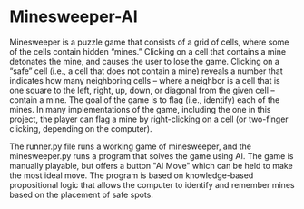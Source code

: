 # Minesweeper-AI

Minesweeper is a puzzle game that consists of a grid of cells, where some of the cells contain hidden “mines.” Clicking on a cell that contains a mine detonates the mine, and causes the user to lose the game. Clicking on a “safe” cell (i.e., a cell that does not contain a mine) reveals a number that indicates how many neighboring cells – where a neighbor is a cell that is one square to the left, right, up, down, or diagonal from the given cell – contain a mine. The goal of the game is to flag (i.e., identify) each of the mines. In many implementations of the game, including the one in this project, the player can flag a mine by right-clicking on a cell (or two-finger clicking, depending on the computer).

The runner.py file runs a working game of minesweeper, and the minesweeper.py runs a program that solves the game using AI. The game is manually playable, but offers a button "AI Move" which can be held to make the most ideal move. The program is based on knowledge-based propositional logic that allows the computer to identify and remember mines based on the placement of safe spots. 
